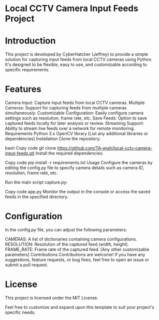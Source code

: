 # Local CCTV Camera Input Feeds Project


# Introduction
This project is developed by CyberHatcher (Jeffrey) to provide a simple solution for capturing input feeds from local CCTV cameras using Python. It's designed to be flexible, easy to use, and customizable according to specific requirements.

# Features
  Camera Input: Capture input feeds from local CCTV cameras.
Multiple Cameras: Support for capturing feeds from multiple cameras simultaneously.
Customizable Configuration: Easily configure camera settings such as resolution, frame rate, etc.
Save Feeds: Option to save captured feeds locally for later analysis or review.
Streaming Support: Ability to stream live feeds over a network for remote monitoring.
Requirements
Python 3.x
OpenCV library
[List any additional libraries or dependencies]
Installation
Clone the repository:

bash
Copy code
git clone https://github.com/TA-wiah/local-cctv-camera-input-feeds.git
Install the required dependencies:

Copy code
pip install -r requirements.txt
Usage
Configure the cameras by editing the config.py file to specify camera details such as camera ID, resolution, frame rate, etc.

Run the main script capture.py:

Copy code
app.py
Monitor the output in the console or access the saved feeds in the specified directory.

# Configuration
In the config.py file, you can adjust the following parameters:

CAMERAS: A list of dictionaries containing camera configurations.
RESOLUTION: Resolution of the captured feed (width, height).
FRAME_RATE: Frame rate of the captured feed.
[Any other customizable parameters]
Contributions
Contributions are welcome! If you have any suggestions, feature requests, or bug fixes, feel free to open an issue or submit a pull request.

# License
This project is licensed under the MIT License.

Feel free to customize and expand upon this template to suit your project's specific needs.





